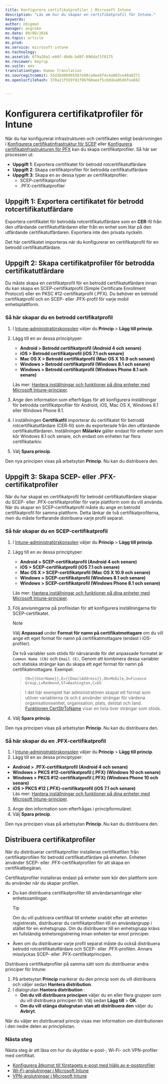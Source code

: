 ```yaml
---
title: Konfigurera certifikatprofiler | Microsoft Intune
description: "Läs om hur du skapar en certifikatprofil för Intune."
keywords: 
author: nbigman
manager: angrobe
ms.date: 09/08/2016
ms.topic: article
ms.prod: 
ms.service: microsoft-intune
ms.technology: 
ms.assetid: 679a20a1-e66f-4b6b-bd8f-896daf1f8175
ms.reviewer: kmyrup
ms.suite: ems
translationtype: Human Translation
ms.sourcegitcommit: 55d3bd060b5567e98ca9ee6f4c4a003ce40a0371
ms.openlocfilehash: 370a21f559fd1f86f60aeef5cbddea05d6fea682


---
```


# Konfigurera certifikatprofiler för Intune
När du har konfigurerat infrastrukturen och certifikaten enligt beskrivningen i [Konfigurera certifikatinfrastruktur för SCEP](configure-certificate-infrastructure-for-scep.md) eller [Konfigurera certifikatinfrastrukturen för PFX](configure-certificate-infrastructure-for-pfx.md) kan du skapa certifikatprofiler. Så här ser processen ut:

- **Uppgift 1**: Exportera certifikatet för betrodd rotcertifikatutfärdare
- **Uppgift 2**: Skapa certifikatprofiler för betrodda certifikatutfärdare
- **Uppgift 3**: Skapa en av dessa typer av certifikatprofiler:
  - SCEP-certifikatprofiler
  - .PFX-certifikatprofiler

## **Uppgift 1**: Exportera certifikatet för betrodd rotcertifikatutfärdare
Exportera certifikatet för betrodda rotcertifikatutfärdare som en **CER**-fil från den utfärdande certifikatutfärdaren eller från en enhet som litar på den utfärdande certifikatutfärdaren. Exportera inte den privata nyckeln.

Det här certifikatet importeras när du konfigurerar en certifikatprofil för en betrodd certifikatutfärdare.

## **Uppgift 2**: Skapa certifikatprofiler för betrodda certifikatutfärdare
Du måste skapa en certifikatprofil för en betrodd certifikatutfärdare innan du kan skapa en SCEP-certifikatprofil (Simple Certificate Enrollment Protocol) eller en PKSC #12-certifikatprofil (.PFX). Du behöver en betrodd certifikatprofil och en SCEP- eller .PFX-profil för varje mobil enhetsplattform.

### Så här skapar du en betrodd certifikatprofil

1.  I [Intune-administratörskonsolen](https://manage.microsoft.com) väljer du **Princip** &gt; **Lägg till princip**.
2.  Lägg till en av dessa principtyper:
    - **Android &gt; Betrodd certifikatprofil (Android 4 och senare)**
    - **iOS &gt; Betrodd certifikatprofil (iOS 7.1 och senare)**
    - **Mac OS X &gt; Betrodd certifikatprofil (Mac OS X 10.9 och senare)**
    - **Windows &gt; Betrodd certifikatprofil (Windows 8.1 och senare)**
    - **Windows &gt; Betrodd certifikatprofil (Windows Phone 8.1 och senare)**

    Läs mer: [Hantera inställningar och funktioner på dina enheter med Microsoft Intune-principer](manage-settings-and-features-on-your-devices-with-microsoft-intune-policies.md).

3.  Ange den information som efterfrågas för att konfigurera inställningar för betrodda certifikatprofiler för Android, iOS, Mac OS X, Windows 8.1 eller Windows Phone 8.1. 
4.  I inställningen **Certifikatfil** importerar du certifikatet för betrodd rotcertifikatutfärdare (CER-fil) som du exporterade från den utfärdande certifikatutfärdaren. Inställningen **Målarkiv** gäller endast för enheter som kör Windows 8.1 och senare, och endast om enheten har flera certifikatarkiv.
    
4.  Välj **Spara princip**.

Den nya principen visas på arbetsytan **Princip**. Nu kan du distribuera den.

## **Uppgift 3**: Skapa SCEP- eller .PFX-certifikatprofiler
När du har skapat en certifikatprofil för betrodd certifikatutfärdare skapar du SCEP- eller .PFX-certifikatprofiler för varje plattform som du vill använda. När du skapar en SCEP-certifikatprofil måste du ange en betrodd certifikatprofil för samma plattform. Detta länkar de två certifikatprofilerna, men du måste fortfarande distribuera varje profil separat.

### Så här skapar du en SCEP-certifikatprofil

1.  I [Intune-administratörskonsolen](https://manage.microsoft.com) väljer du **Princip** &gt; **Lägg till princip**.
2.  Lägg till en av dessa principtyper:
    - **Android &gt; SCEP-certifikatprofil (Android 4 och senare)**
    - **iOS &gt; SCEP-certifikatprofil (iOS 7.1 och senare)**
    - **Mac OS X &gt; SCEP-certifikatprofil (Mac OS X 10.9 och senare)**
    - **Windows &gt; SCEP-certifikatprofil (Windows 8.1 och senare)**
    - **Windows &gt; SCEP-certifikatprofil (Windows Phone 8.1 och senare)**

    Läs mer: [Hantera inställningar och funktioner på dina enheter med Microsoft Intune-principer](manage-settings-and-features-on-your-devices-with-microsoft-intune-policies.md).

3.  Följ anvisningarna på profilsidan för att konfigurera inställningarna för SCEP-certifikatet.
    > [!NOTE]
    >
    > Välj **Anpassad** under **Format för namn på certifikatmottagare** om du vill ange ett eget format för namn på certifikatmottagare (endast i iOS-profiler).
    >
    > De två variabler som stöds för närvarande för det anpassade formatet är `Common Name (CN)` och `Email (E)`. Genom att kombinera dessa variabler och statiska strängar kan du skapa ett eget format för namn på certifikatmottagare. Exempel:

    >     CN={{UserName}},E={{EmailAddress}},OU=Mobile,O=Finance Group,L=Redmond,ST=Washington,C=US

    > I det här exemplet har administratören skapat ett format som utöver variablerna `CN` och `E` använder strängar för värdena organisationsenhet, organisation, plats, delstat och land. [Funktionen CertStrToName](https://msdn.microsoft.com/en-us/library/windows/desktop/aa377160.aspx) visar en lista över strängar som stöds.

4.  Välj **Spara princip**.

Den nya principen visas på arbetsytan **Princip**. Nu kan du distribuera den.

### Så här skapar du en .PFX-certifikatprofil

1.  I [Intune-administratörskonsolen](https://manage.microsoft.com) väljer du **Princip** &gt; **Lägg till princip**.
2.  Lägg till en av dessa principtyper:
  - **Android &gt; .PFX-certifikatprofil (Android 4 och senare)**
  - **Windows &gt; PKCS #12-certifikatprofil (.PFX) (Windows 10 och senare)**
  - **Windows &gt; PKCS #12-certifikatprofil (.PFX) (Windows Phone 10 och senare)**
  - **iOS > PKCS #12 (.PFX)-certifikatprofil (iOS 7.1 och senare)**    
    Läs mer: [Hantera inställningar och funktioner på dina enheter med Microsoft Intune-principer](manage-settings-and-features-on-your-devices-with-microsoft-intune-policies.md).
3.  Ange den information som efterfrågas i principformuläret.
4.  Välj **Spara princip**.

Den nya principen visas på arbetsytan **Princip**. Nu kan du distribuera den.

## Distribuera certifikatprofiler
När du distribuerar certifikatprofiler installeras certifikatfilen från certifikatprofilen för betrodd certifikatutfärdare på enheten. Enheten använder SCEP- eller .PFX-certifikatprofilen för att skapa en certifikatbegäran.

Certifikatprofiler installeras endast på enheter som kör den plattform som du använder när du skapar profilen.

-   Du kan distribuera certifikatprofiler till användarsamlingar eller enhetssamlingar.

    > [!TIP]
    > Om du vill publicera certifikat till enheter snabbt efter att enheten registrerats, distribuerar du certifikatprofilen till en användargrupp i stället för en enhetsgrupp. Om du distribuerar till en enhetsgrupp krävs en fullständig enhetsregistrering innan enheten tar emot principer.

-   Även om du distribuerar varje profil separat måste du också distribuera betrodd rotcertifikatutfärdare och SCEP- eller .PFX-profilen. Annars misslyckas SCEP- eller .PFX-certifikatprincipen.

Distribuera certifikatprofiler på samma sätt som du distribuerar andra principer för Intune:

1.  På arbetsytan **Princip** markerar du den princip som du vill distribuera och väljer sedan **Hantera distribution**.
2.  I dialogrutan **Hantera distribution** :
    -   **Om du vill distribuera principen** väljer du en eller flera grupper som du vill distribuera principen till. Välj sedan **Lägg till** &gt; **OK**.
    -   **Om du vill stänga dialogrutan utan att distribuera den** väljer du **Avbryt**.

När du väljer en distribuerad princip visas mer information om distributionen i den nedre delen av principlistan.

### Nästa steg

Nästa steg är att läsa om hur du skyddar e-post-, Wi-Fi- och VPN-profiler med certifikat.

-  [Konfigurera åtkomst till företagets e-post med hjälp av e-postprofiler](configure-access-to-corporate-email-using-email-profiles-with-Microsoft-Intune.md)
-  [Wi-Fi-anslutningar i Microsoft Intune](wi-fi-connections-in-microsoft-intune.md)
-  [VPN-anslutningar i Microsoft Intune](vpn-connections-in-microsoft-intune.md)



<!--HONumber=Sep16_HO2-->


